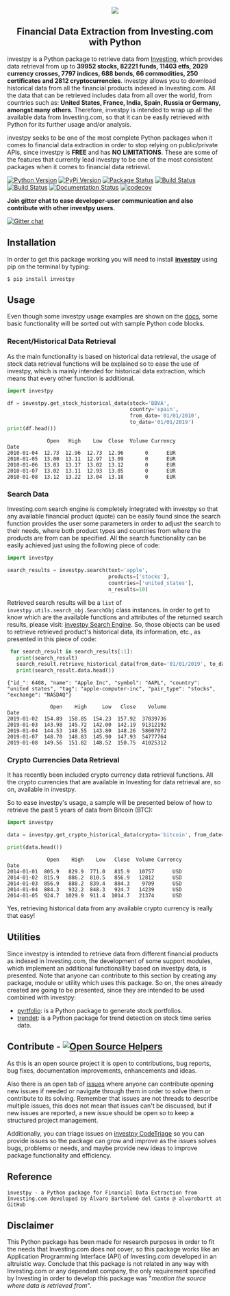 <p align="center">
  <img src="https://raw.githubusercontent.com/alvarobartt/investpy/master/docs/investpy_logo.png" hspace="20">
</p>

<h2 align="center">Financial Data Extraction from Investing.com with Python</h2>

investpy is a Python package to retrieve data from [Investing](https://www.investing.com/), which 
provides data retrieval from up to **39952 stocks, 82221 funds, 11403 etfs, 2029 currency crosses, 
7797 indices, 688 bonds, 66 commodities, 250 certificates and 2812 cryptocurrencies**. investpy allows you
to download historical data from all the financial products indexed in Investing.com. All the data that can be 
retrieved includes data from all over the world, from countries such as: **United States, France, India, Spain, Russia or 
Germany, amongst many others**. Therefore, investpy is intended to wrap up all the available data from Investing.com, 
so that it can be easily retrieved with Python for its further usage and/or analysis.

investpy seeks to be one of the most complete Python packages when it comes to financial data extraction
in order to stop relying on public/private APIs, since investpy is **FREE** and has **NO LIMITATIONS**. These
are some of the features that currently lead investpy to be one of the most consistent packages when it comes to financial 
data retrieval.

[![Python Version](https://img.shields.io/pypi/pyversions/investpy.svg)](https://pypi.org/project/investpy/)
[![PyPi Version](https://img.shields.io/pypi/v/investpy.svg)](https://pypi.org/project/investpy/)
[![Package Status](https://img.shields.io/pypi/status/investpy.svg)](https://pypi.org/project/investpy/)
[![Build Status](https://dev.azure.com/alvarobartt/alvarobartt/_apis/build/status/investpy?branchName=master)](https://dev.azure.com/alvarobartt/alvarobartt/_build/latest?definitionId=3&branchName=master)
[![Build Status](https://img.shields.io/travis/alvarobartt/investpy/master.svg?label=Travis%20CI&logo=travis&logoColor=white)](https://travis-ci.org/alvarobartt/investpy)
[![Documentation Status](https://readthedocs.org/projects/investpy/badge/?version=latest)](https://investpy.readthedocs.io/)
[![codecov](https://codecov.io/gh/alvarobartt/investpy/branch/master/graph/badge.svg)](https://codecov.io/gh/alvarobartt/investpy)

**Join gitter chat to ease developer-user communication and also contribute with other investpy users.**

[![Gitter chat](https://badges.gitter.im/gitterHQ/gitter.png)](https://gitter.im/investpy/community?source=orgpage)

## Installation

In order to get this package working you will need to install [**investpy**](https://pypi.org/project/investpy/) using 
pip on the terminal by typing:

``$ pip install investpy``

## Usage

Even though some investpy usage examples are shown on the [docs](https://investpy.readthedocs.io/usage.html), 
some basic functionality will be sorted out with sample Python code blocks.

### Recent/Historical Data Retrieval

As the main functionality is based on historical data retrieval, the usage of stock data retrieval functions 
will be explained so to ease the use of investpy, which is mainly intended for historical data extraction, which 
means that every other function is additional.

```python
import investpy

df = investpy.get_stock_historical_data(stock='BBVA',
                                        country='spain',
                                        from_date='01/01/2010',
                                        to_date='01/01/2019')
print(df.head())
```
```{r, engine='python', count_lines}
             Open   High    Low  Close  Volume Currency
Date                                                   
2010-01-04  12.73  12.96  12.73  12.96       0      EUR
2010-01-05  13.00  13.11  12.97  13.09       0      EUR
2010-01-06  13.03  13.17  13.02  13.12       0      EUR
2010-01-07  13.02  13.11  12.93  13.05       0      EUR
2010-01-08  13.12  13.22  13.04  13.18       0      EUR
```

### Search Data

Investing.com search engine is completely integrated with investpy so that any available financial product (quote) 
can be easily found since the search function provides the user some parameters in order to adjust the search to their
needs, where both product types and countries from where the products are from can be specified. All the search functionality
can be easily achieved just using the following piece of code:

```python
import investpy

search_results = investpy.search(text='apple',
                                 products=['stocks'],
                                 countries=['united_states'],
                                 n_results=10)
```

Retrieved search results will be a `list` of `investpy.utils.search_obj.SearchObj` class instances. In order to get to 
know which are the available functions and attributes of the returned search results, please visit: 
[investpy Search Engine](https://investpy.readthedocs.io/search_api.html). So, those objects can be used to retrieve
retrieved product's historical data, its information, etc., as presented in this piece of code:

```python
 for search_result in search_results[:1]:
   print(search_result)
   search_result.retrieve_historical_data(from_date='01/01/2019', to_date='01/01/2020')
   print(search_result.data.head())
```
```{r, engine='python', count_lines}
{"id_": 6408, "name": "Apple Inc", "symbol": "AAPL", "country": "united states", "tag": "apple-computer-inc", "pair_type": "stocks", "exchange": "NASDAQ"}

              Open    High     Low   Close    Volume
Date                                                
2019-01-02  154.89  158.85  154.23  157.92  37039736
2019-01-03  143.98  145.72  142.00  142.19  91312192
2019-01-04  144.53  148.55  143.80  148.26  58607072
2019-01-07  148.70  148.83  145.90  147.93  54777764
2019-01-08  149.56  151.82  148.52  150.75  41025312

```

### Crypto Currencies Data Retrieval

It has recently been included crypto currency data retrieval functions. All the crypto currencies that are
available in Investing for data retrieval are, so on, available in investpy.

So to ease investpy's usage, a sample will be presented below of how to retrieve the past 5 years of 
data from Bitcoin (BTC):

````python
import investpy

data = investpy.get_crypto_historical_data(crypto='bitcoin', from_date='01/01/2014', to_date='01/01/2019')

print(data.head())
````
```{r, engine='python', count_lines}
             Open    High    Low   Close  Volume Currency
Date                                                     
2014-01-01  805.9   829.9  771.0   815.9   10757      USD
2014-01-02  815.9   886.2  810.5   856.9   12812      USD
2014-01-03  856.9   888.2  839.4   884.3    9709      USD
2014-01-04  884.3   932.2  848.3   924.7   14239      USD
2014-01-05  924.7  1029.9  911.4  1014.7   21374      USD
```

Yes, retrieving historical data from any available crypto currency is really that easy!

## Utilities

Since investpy is intended to retrieve data from different financial products as indexed in Investing.com, the development 
of some support modules, which implement an additional functionallity based on investpy data, is presented. Note that anyone 
can contribute to this section by creating any package, module or utility which uses this package. So on, the ones already 
created are going to be presented, since they are intended to be used combined with investpy:

- [pyrtfolio](https://github.com/alvarobartt/pyrtfolio/): is a Python package to generate stock portfolios.
- [trendet](https://github.com/alvarobartt/trendet/): is a Python package for trend detection on stock time series data.

## Contribute - [![Open Source Helpers](https://www.codetriage.com/alvarobartt/investpy/badges/users.svg)](https://www.codetriage.com/alvarobartt/investpy)

As this is an open source project it is open to contributions, bug reports, bug fixes, documentation improvements, 
enhancements and ideas.

Also there is an open tab of [issues](https://github.com/alvarobartt/investpy/issues) where anyone can contribute opening 
new issues if needed or navigate through them in order to solve them or contribute to its solving. Remember that issues
are not threads to describe multiple issues, this does not mean that issues can't be discussed, but if new issues are 
reported, a new issue should be open so to keep a structured project management.

Additionally, you can triage issues on [investpy CodeTriage](https://www.codetriage.com/alvarobartt/investpy) so you can 
provide issues so the package can grow and improve as the issues solves bugs, problems or needs, and maybe provide new 
ideas to improve package functionality and efficiency.

## Reference

`investpy - a Python package for Financial Data Extraction from Investing.com developed by Álvaro Bartolomé del Canto @ alvarobartt at GitHub`

## Disclaimer

This Python package has been made for research purposes in order to fit the needs that Investing.com does not cover, so 
this package works like an Application Programming Interface (API) of Investing.com developed in an altruistic way. 
Conclude that this package is not related in any way with Investing.com or any dependant company, the only requirement 
specified by Investing in order to develop this package was "*mention the source where data is retrieved from*".
